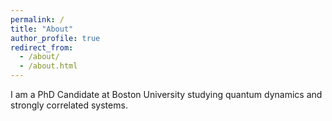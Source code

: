 ```yaml
---
permalink: /
title: "About"
author_profile: true
redirect_from: 
  - /about/
  - /about.html
---
```


I am a PhD Candidate at Boston University studying quantum dynamics and strongly correlated systems.
